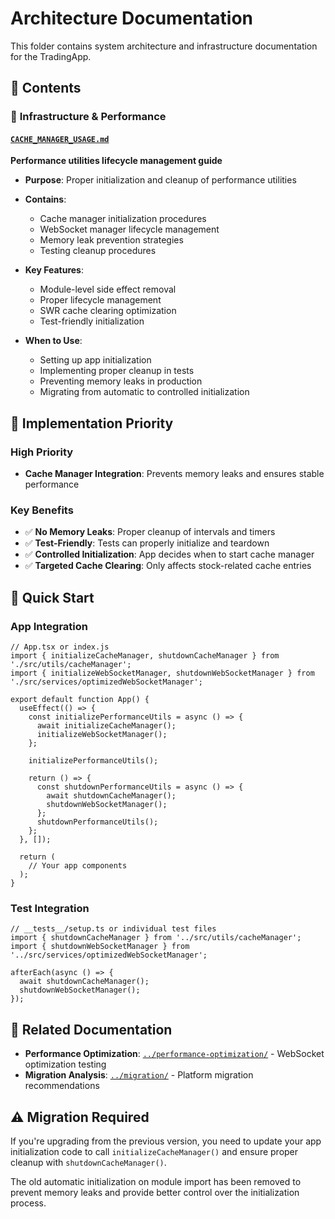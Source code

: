 # Architecture Documentation

This folder contains system architecture and infrastructure documentation for the TradingApp.

## 📁 Contents

### 🔧 **Infrastructure & Performance**

#### [`CACHE_MANAGER_USAGE.md`](./CACHE_MANAGER_USAGE.md)
**Performance utilities lifecycle management guide**

- **Purpose**: Proper initialization and cleanup of performance utilities
- **Contains**:
  - Cache manager initialization procedures
  - WebSocket manager lifecycle management
  - Memory leak prevention strategies
  - Testing cleanup procedures

- **Key Features**:
  - Module-level side effect removal
  - Proper lifecycle management
  - SWR cache clearing optimization
  - Test-friendly initialization

- **When to Use**:
  - Setting up app initialization
  - Implementing proper cleanup in tests
  - Preventing memory leaks in production
  - Migrating from automatic to controlled initialization

## 🎯 **Implementation Priority**

### **High Priority**
- **Cache Manager Integration**: Prevents memory leaks and ensures stable performance

### **Key Benefits**
- ✅ **No Memory Leaks**: Proper cleanup of intervals and timers
- ✅ **Test-Friendly**: Tests can properly initialize and teardown
- ✅ **Controlled Initialization**: App decides when to start cache manager
- ✅ **Targeted Cache Clearing**: Only affects stock-related cache entries

## 🚀 **Quick Start**

### **App Integration**
```tsx
// App.tsx or index.js
import { initializeCacheManager, shutdownCacheManager } from './src/utils/cacheManager';
import { initializeWebSocketManager, shutdownWebSocketManager } from './src/services/optimizedWebSocketManager';

export default function App() {
  useEffect(() => {
    const initializePerformanceUtils = async () => {
      await initializeCacheManager();
      initializeWebSocketManager();
    };

    initializePerformanceUtils();

    return () => {
      const shutdownPerformanceUtils = async () => {
        await shutdownCacheManager();
        shutdownWebSocketManager();
      };
      shutdownPerformanceUtils();
    };
  }, []);

  return (
    // Your app components
  );
}
```

### **Test Integration**
```tsx
// __tests__/setup.ts or individual test files
import { shutdownCacheManager } from '../src/utils/cacheManager';
import { shutdownWebSocketManager } from '../src/services/optimizedWebSocketManager';

afterEach(async () => {
  await shutdownCacheManager();
  shutdownWebSocketManager();
});
```

## 🔗 **Related Documentation**

- **Performance Optimization**: [`../performance-optimization/`](../performance-optimization/) - WebSocket optimization testing
- **Migration Analysis**: [`../migration/`](../migration/) - Platform migration recommendations

## ⚠️ **Migration Required**

If you're upgrading from the previous version, you need to update your app initialization code to call `initializeCacheManager()` and ensure proper cleanup with `shutdownCacheManager()`.

The old automatic initialization on module import has been removed to prevent memory leaks and provide better control over the initialization process.